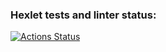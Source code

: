 ### Hexlet tests and linter status:
[![Actions Status](https://github.com/Razor718/python-project-50/actions/workflows/hexlet-check.yml/badge.svg)](https://github.com/Razor718/python-project-50/actions)